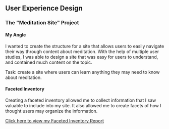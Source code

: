 User Experience Design
--- 


### The "Meditation Site" Project
#### My Angle

I wanted to create the structure for a site that allows users to easily navigate their way through content about meditation. With the help of multiple user studies, I was able to design a site that was easy for users to understand, and contained much content on the topic.  

Task: create a site where users can learn anything they may need to know about meditation. 

#### Faceted Inventory 
Creating a faceted inventory allowed me to collect information that I saw valuable to include into my site. It also allowed me to create facets of how I thought users may organize the information. 

<a href="https://docs.google.com/document/d/1gDLCmK5tqD5_iaDKRjCWKcSGtyqeFSod7e0sXQRj9Tk/edit?usp=sharing">
Click here to view my Faceted Inventory Report